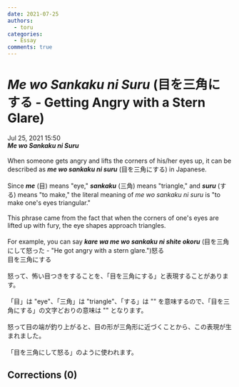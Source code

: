 ```yaml
---
date: 2021-07-25
authors:
  - toru
categories:
  - Essay
comments: true
---
```


# <strong><em>Me wo Sankaku ni Suru</strong></em> (目を三角にする - Getting Angry with a Stern Glare)
<div class="date">Jul 25, 2021 15:50</div>
<div id="post"><div id="body_show_ori">
<strong><em>Me wo Sankaku ni Suru</strong></em><br/><br/>When someone gets angry and lifts the corners of his/her eyes up, it can be described as <strong><em>me wo sankaku ni suru</em></strong> (目を三角にする) in Japanese.<br/><br/>Since <strong><em>me</em></strong> (目) means "eye," <strong><em>sankaku</em></strong> (三角) means "triangle," and <strong><em>suru</em></strong> (する) means "to make," the literal meaning of <em>me wo sankaku ni suru</em> is "to make one's eyes triangular."<br/><br/>This phrase came from the fact that when the corners of one's eyes are lifted up with fury, the eye shapes approach triangles.<br/><br/>For example, you can say <strong><em>kare wa me wo sankaku ni shite okoru</em></strong> (目を三角にして怒った - ​"He got angry with a stern glare.")怒る
</div></div>

<!-- more -->

<div id="post_ja"><div id="body_show_mo">
目を三角にする<br/><br/>怒って、怖い目つきをすることを、「目を三角にする」と表現することがあります。<br/><br/>「目」は "eye"、「三角」は "triangle"、「する」は "" を意味するので、「目を三角にする」の文字どおりの意味は "" となります。<br/><br/>怒って目の端が釣り上がると、目の形が三角形に近づくことから、この表現が生まれました。<br/><br/>「目を三角にして怒る」のように使われます。
</div></div>

## Corrections (0)
